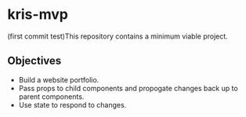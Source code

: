 # kris-mvp

(first commit test)This repository contains a minimum viable project.

## Objectives

- Build a website portfolio.
- Pass props to child components and propogate changes back up to parent components.
- Use state to respond to changes.